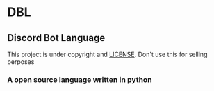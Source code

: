 # DBL
## Discord Bot Language
This project is under copyright and [LICENSE](https://github.com/sayampy/DBL/blob/sayampy/LICENSE).
Don't use this for selling perposes
### A open source language written in python
